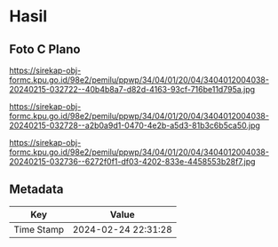 # Hasil

## Foto C Plano

https://sirekap-obj-formc.kpu.go.id/98e2/pemilu/ppwp/34/04/01/20/04/3404012004038-20240215-032722--40b4b8a7-d82d-4163-93cf-716be11d795a.jpg

https://sirekap-obj-formc.kpu.go.id/98e2/pemilu/ppwp/34/04/01/20/04/3404012004038-20240215-032728--a2b0a9d1-0470-4e2b-a5d3-81b3c6b5ca50.jpg

https://sirekap-obj-formc.kpu.go.id/98e2/pemilu/ppwp/34/04/01/20/04/3404012004038-20240215-032736--6272f0f1-df03-4202-833e-4458553b28f7.jpg


## Metadata

| Key        | Value               |
| ---------- | ------------------- |
| Time Stamp | 2024-02-24 22:31:28 |



